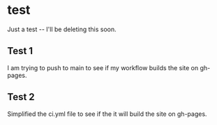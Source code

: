 # test

Just a test -- I'll be deleting this soon.

## Test 1

I am trying to push to main to see if my workflow builds the site on gh-pages.

## Test 2

Simplified the ci.yml file to see if the it will build the site on gh-pages.
